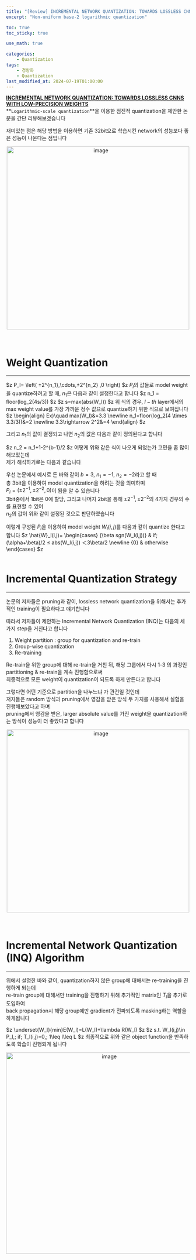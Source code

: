 ```yaml
---
title: "[Review] INCREMENTAL NETWORK QUANTIZATION: TOWARDS LOSSLESS CNNS WITH LOW-PRECISION WEIGHTS, ICLR, 2017"
excerpt: "Non-uniform base-2 logarithmic quantization"

toc: true
toc_sticky: true

use_math: true

categories:
    - Quantization
tags:
    - 경량화
    - Quantization
last_modified_at: 2024-07-19T01:00:00
---
```


<!--bundle exec jekyll serve : 임시 확인-->

**[INCREMENTAL NETWORK QUANTIZATION: TOWARDS LOSSLESS CNNS WITH LOW-PRECISION WEIGHTS](https://arxiv.org/abs/1702.03044)**<br>
**`Logarithmic-scale quantization`**을 이용한 점진적 quantization을 제안한 논문을 간단 리뷰해보겠습니다<br>

재미있는 점은 해당 방법을 이용하면 기존 32bit으로 학습시킨 network의 성능보다 좋은 성능이 나온다는 점입니다
<center><img width="500" alt="image" src="https://github.com/user-attachments/assets/2b3536e4-6868-4703-8f9d-7b58fdc9e408"></center>
<br>
<br>

# Weight Quantization
---
$z
P_l= \left( ±2^{n_1},\cdots,±2^{n_2} ,0 \right)
$z
$P_l$의 값들로 model weight을 quantize하려고 할 때, $n_1$은 다음과 같이 설정한다고 합니다
$z
n_1 = floor(log_2(4s/3))
$z
$z
s=max(abs(W_l))
$z
위 식의 경우, $l-th$ layer에서의 max weight value를 가장 가까운 정수 값으로 quantize하기 위한 식으로 보여집니다<br>
$z
\begin{align}
Ex)\quad max(W_l)&=3.3 \newline
n_1=floor(log_2(4 \times 3.3/3))&=2 \newline
3.3\rightarrow 2^2&=4
\end{align}
$z

그리고 $n_1$의 값이 결정되고 나면 $n_2$의 값은 다음과 같이 정의된다고 합니다

$z
n_2 = n_1+1-2^{b-1}/2
$z
어떻게 위와 같은 식이 나오게 되었는가 고민을 좀 많이 해보았는데<br>
제가 해석하기로는 다음과 같습니다<br>

우선 논문에서 예시로 든 바와 같이 $b=3,\ n_1=-1,\ n_2=-2$라고 할 때<br>
총 3bit을 이용하여 model quantization을 하려는 것을 의미하며<br>
$P_l=\left(±2^{-1},±2^{-2},0\right)$이 됨을 알 수 있습니다<br>
3bit중에서 1bit은 0에 할당, 그리고 나머지 2bit을 통해 $±2^{-1},±2^{-2}$의 4가지 경우의 수를 표현할 수 있어<br>
$n_2$의 값이 위와 같이 설정된 것으로 판단하였습니다<br>

이렇게 구성된 $P_l$을 이용하여 model weight $W_l(i,j)$를 다음과 같이 quantize 한다고 합니다
$z
\hat{W}_l(i,j)=
\begin{cases}
{\beta sgn(W_l(i,j))} & if\;(\alpha+\beta)/2 ≤ abs(W_l(i,j)) ＜3\beta/2 \newline
{0} & otherwise
\end{cases}
$z
<br>
<br>

# Incremental Quantization Strategy
---
논문의 저자들은 pruning과 같이, lossless network quantization을 위해서는 추가적인 training이 필요하다고 얘기합니다<br>

따라서 저자들이 제안하는 Incremental Network Quantization (INQ)는 다음의 세 가지 step을 거친다고 합니다
1. Weight partition : group for quantization and re-train
2. Group-wise quantization
3. Re-training

Re-train을 위한 group에 대해 re-train을 거친 뒤, 해당 그룹에서 다시 1-3 의 과정인 partitioning & re-train을 계속 진행함으로써<br>
최종적으로 모든 weight이 quantization이 되도록 하게 만든다고 합니다

그렇다면 어떤 기준으로 partition을 나누느냐 가 관건일 것인데<br>
저자들은 random 방식과 pruning에서 영감을 받은 방식 두 가지를 사용해서 실험을 진행해보았다고 하며<br>
pruning에서 영감을 받은, larger absolute value를 가진 weight을 quantization하는 방식이 성능이 더 좋았다고 합니다
<center><img width="500" alt="image" src="https://github.com/user-attachments/assets/1bf664c0-e3ed-4839-b10f-7f2e1f01bc58"></center>
<br>
<br>

# Incremental Network Quantization (INQ) Algorithm
---
위에서 설명한 바와 같이, quantization하지 않은 group에 대해서는 re-training을 진행하게 되는데<br>
re-train group에 대해서만 training을 진행하기 위해 추가적인 matrix인 $T_l$을 추가로 도입하여<br>
back propagation시 해당 group에만 gradient가 전파되도록 masking하는 역할을 하게됩니다<br>

$z
\underset{W_l}{min}E(W_l)=L(W_l)+\lambda R(W_l)
$z
$z
s.t. W_l(i,j)\in P_l,\; if\; T_l(i,j)=0,\; 1\leq l\leq L
$z
최종적으로 위와 같은 object function을 만족하도록 학습이 진행되게 됩니다
<center><img width="550" alt="image" src="https://github.com/user-attachments/assets/d5c4cd55-066d-41e4-b0cd-c1884cbbd1b7"></center>
